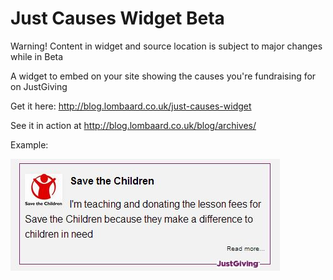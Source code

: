 Just Causes Widget  Beta
==================

Warning! Content in widget and source location is subject to major changes while in Beta

A widget to embed on your site showing the causes you're fundraising for on JustGiving

Get it here: http://blog.lombaard.co.uk/just-causes-widget

See it in action at http://blog.lombaard.co.uk/blog/archives/

Example:

![sample widget](https://raw.githubusercontent.com/alwynlombaard/just-causes-widget/master/example.jpg)


